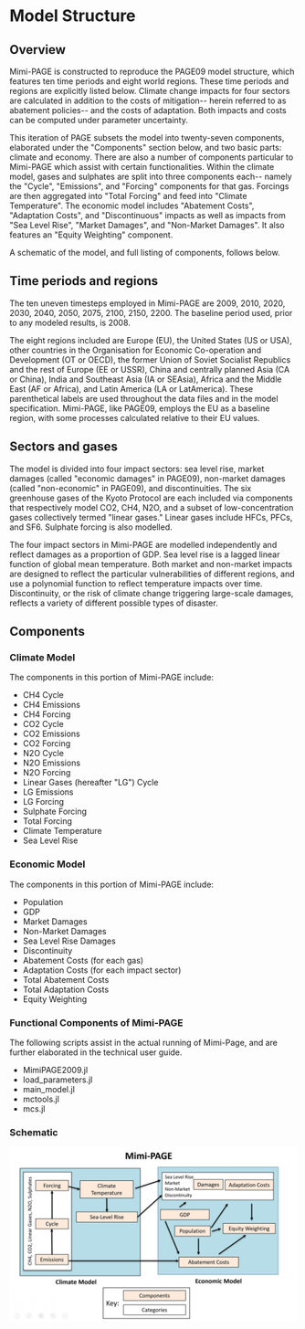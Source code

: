 # Model Structure

## Overview

Mimi-PAGE is constructed to reproduce the PAGE09 model structure,
which features ten time periods and eight world regions. These time
periods and regions are explicitly listed below. Climate change
impacts for four sectors are calculated in addition to the costs of
mitigation-- herein referred to as abatement policies-- and the costs
of adaptation. Both impacts and costs can be computed under parameter uncertainty.

This iteration of PAGE subsets the model into twenty-seven components,
elaborated under the "Components" section below, and two basic parts:
climate and economy. There are also a number of components particular
to Mimi-PAGE which assist with certain functionalities. Within the
climate model, gases and sulphates are split into three components
each-- namely the "Cycle", "Emissions", and "Forcing" components for
that gas. Forcings are then aggregated into "Total Forcing" and feed
into "Climate Temperature". The economic model includes "Abatement
Costs", "Adaptation Costs", and "Discontinuous" impacts as well as impacts from "Sea Level Rise", "Market Damages", and "Non-Market Damages". It also features an "Equity Weighting" component.

A schematic of the model, and full listing of components, follows below.

## Time periods and regions

The ten uneven timesteps employed in Mimi-PAGE are 2009, 2010, 2020, 2030, 2040, 2050, 2075, 2100, 2150, 2200. The baseline period used, prior to any modeled results, is 2008.

The eight regions included are Europe (EU), the United States (US or USA),
other countries in the Organisation for Economic Co-operation and
Development (OT or OECD), the former Union of Soviet Socialist Republics and
the rest of Europe (EE or USSR), China and centrally planned Asia (CA
or China), India
and Southeast Asia (IA or SEAsia), Africa and the Middle East (AF or Africa), and Latin
America (LA or LatAmerica).  These parenthetical labels are used throughout the data
files and in the model specification.  Mimi-PAGE, like PAGE09, employs
the EU as a baseline region, with some processes calculated relative
to their EU values.

## Sectors and gases

The model is divided into four impact sectors: sea level rise, market
damages (called "economic damages" in PAGE09), non-market damages (called "non-economic" in PAGE09), and discontinuities. The six greenhouse gases of the Kyoto Protocol are each included via components that respectively model CO2, CH4, N2O, and a subset of low-concentration gases collectively termed "linear gases." Linear gases include HFCs, PFCs, and SF6. Sulphate forcing is also modelled.

The four impact sectors in Mimi-PAGE are modelled independently and reflect damages as a proportion of GDP. Sea level rise is a lagged linear function of global mean temperature. Both market and non-market impacts are designed to reflect the particular vulnerabilities of different regions, and use a polynomial function to reflect temperature impacts over time. Discontinuity, or the risk of climate change triggering large-scale damages, reflects a variety of different possible types of disaster.

## Components

### Climate Model

The components in this portion of Mimi-PAGE include:
- CH4 Cycle
- CH4 Emissions
- CH4 Forcing
- CO2 Cycle
- CO2 Emissions
- CO2 Forcing
- N2O Cycle
- N2O Emissions
- N2O Forcing
- Linear Gases (hereafter "LG") Cycle
- LG Emissions
- LG Forcing
- Sulphate Forcing
- Total Forcing
- Climate Temperature
- Sea Level Rise

### Economic Model

The components in this portion of Mimi-PAGE include:
- Population
- GDP
- Market Damages
- Non-Market Damages
- Sea Level Rise Damages
- Discontinuity
- Abatement Costs (for each gas)
- Adaptation Costs (for each impact sector)
- Total Abatement Costs
- Total Adaptation Costs
- Equity Weighting

### Functional Components of Mimi-PAGE

The following scripts assist in the actual running of Mimi-Page, and are further elaborated in the technical user guide.
- MimiPAGE2009.jl
- load_parameters.jl
- main_model.jl
- mctools.jl
- mcs.jl

### Schematic

![page-image](assets/PAGE-image.jpg)
